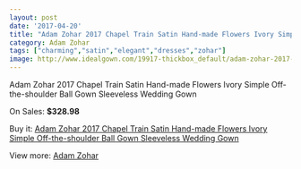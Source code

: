 ```yaml
---
layout: post
date: '2017-04-20'
title: "Adam Zohar 2017 Chapel Train Satin Hand-made Flowers Ivory Simple Off-the-shoulder Ball Gown Sleeveless Wedding Gown"
category: Adam Zohar
tags: ["charming","satin","elegant","dresses","zohar"]
image: http://www.idealgown.com/19917-thickbox_default/adam-zohar-2017-chapel-train-satin-hand-made-flowers-ivory-simple-off-the-shoulder-ball-gown-sleeveless-wedding-gown.jpg
---
```

Adam Zohar 2017 Chapel Train Satin Hand-made Flowers Ivory Simple Off-the-shoulder Ball Gown Sleeveless Wedding Gown

On Sales: **$328.98**
<a href="https://www.idealgown.com/en/adam-zohar/7694-adam-zohar-2017-chapel-train-satin-hand-made-flowers-ivory-simple-off-the-shoulder-ball-gown-sleeveless-wedding-gown.html"><amp-img layout="responsive" width="600" height="600" src="//www.idealgown.com/19917-thickbox_default/adam-zohar-2017-chapel-train-satin-hand-made-flowers-ivory-simple-off-the-shoulder-ball-gown-sleeveless-wedding-gown.jpg" alt="Adam Zohar 2017 Chapel Train Satin Hand-made Flowers Ivory Simple Off-the-shoulder Ball Gown Sleeveless Wedding Gown 0" /></a>
<a href="https://www.idealgown.com/en/adam-zohar/7694-adam-zohar-2017-chapel-train-satin-hand-made-flowers-ivory-simple-off-the-shoulder-ball-gown-sleeveless-wedding-gown.html"><amp-img layout="responsive" width="600" height="600" src="//www.idealgown.com/19922-thickbox_default/adam-zohar-2017-chapel-train-satin-hand-made-flowers-ivory-simple-off-the-shoulder-ball-gown-sleeveless-wedding-gown.jpg" alt="Adam Zohar 2017 Chapel Train Satin Hand-made Flowers Ivory Simple Off-the-shoulder Ball Gown Sleeveless Wedding Gown 1" /></a>
<a href="https://www.idealgown.com/en/adam-zohar/7694-adam-zohar-2017-chapel-train-satin-hand-made-flowers-ivory-simple-off-the-shoulder-ball-gown-sleeveless-wedding-gown.html"><amp-img layout="responsive" width="600" height="600" src="//www.idealgown.com/19921-thickbox_default/adam-zohar-2017-chapel-train-satin-hand-made-flowers-ivory-simple-off-the-shoulder-ball-gown-sleeveless-wedding-gown.jpg" alt="Adam Zohar 2017 Chapel Train Satin Hand-made Flowers Ivory Simple Off-the-shoulder Ball Gown Sleeveless Wedding Gown 2" /></a>
<a href="https://www.idealgown.com/en/adam-zohar/7694-adam-zohar-2017-chapel-train-satin-hand-made-flowers-ivory-simple-off-the-shoulder-ball-gown-sleeveless-wedding-gown.html"><amp-img layout="responsive" width="600" height="600" src="//www.idealgown.com/19920-thickbox_default/adam-zohar-2017-chapel-train-satin-hand-made-flowers-ivory-simple-off-the-shoulder-ball-gown-sleeveless-wedding-gown.jpg" alt="Adam Zohar 2017 Chapel Train Satin Hand-made Flowers Ivory Simple Off-the-shoulder Ball Gown Sleeveless Wedding Gown 3" /></a>
<a href="https://www.idealgown.com/en/adam-zohar/7694-adam-zohar-2017-chapel-train-satin-hand-made-flowers-ivory-simple-off-the-shoulder-ball-gown-sleeveless-wedding-gown.html"><amp-img layout="responsive" width="600" height="600" src="//www.idealgown.com/19919-thickbox_default/adam-zohar-2017-chapel-train-satin-hand-made-flowers-ivory-simple-off-the-shoulder-ball-gown-sleeveless-wedding-gown.jpg" alt="Adam Zohar 2017 Chapel Train Satin Hand-made Flowers Ivory Simple Off-the-shoulder Ball Gown Sleeveless Wedding Gown 4" /></a>
<a href="https://www.idealgown.com/en/adam-zohar/7694-adam-zohar-2017-chapel-train-satin-hand-made-flowers-ivory-simple-off-the-shoulder-ball-gown-sleeveless-wedding-gown.html"><amp-img layout="responsive" width="600" height="600" src="//www.idealgown.com/19918-thickbox_default/adam-zohar-2017-chapel-train-satin-hand-made-flowers-ivory-simple-off-the-shoulder-ball-gown-sleeveless-wedding-gown.jpg" alt="Adam Zohar 2017 Chapel Train Satin Hand-made Flowers Ivory Simple Off-the-shoulder Ball Gown Sleeveless Wedding Gown 5" /></a>

Buy it: [Adam Zohar 2017 Chapel Train Satin Hand-made Flowers Ivory Simple Off-the-shoulder Ball Gown Sleeveless Wedding Gown](https://www.idealgown.com/en/adam-zohar/7694-adam-zohar-2017-chapel-train-satin-hand-made-flowers-ivory-simple-off-the-shoulder-ball-gown-sleeveless-wedding-gown.html "Adam Zohar 2017 Chapel Train Satin Hand-made Flowers Ivory Simple Off-the-shoulder Ball Gown Sleeveless Wedding Gown")

View more: [Adam Zohar](https://www.idealgown.com/en/155-adam-zohar "Adam Zohar")